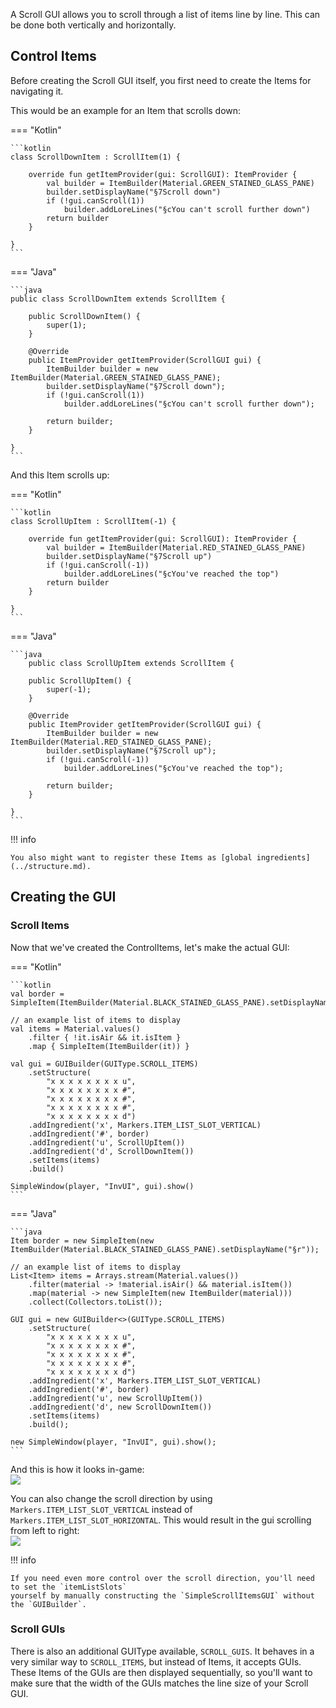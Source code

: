 A Scroll GUI allows you to scroll through a list of items line by line.
This can be done both vertically and horizontally.

## Control Items

Before creating the Scroll GUI itself, you first need to create the Items for navigating it.

This would be an example for an Item that scrolls down:

=== "Kotlin"

    ```kotlin
    class ScrollDownItem : ScrollItem(1) {
        
        override fun getItemProvider(gui: ScrollGUI): ItemProvider {
            val builder = ItemBuilder(Material.GREEN_STAINED_GLASS_PANE)
            builder.setDisplayName("§7Scroll down")
            if (!gui.canScroll(1))
                builder.addLoreLines("§cYou can't scroll further down")
            return builder
        }
        
    }
    ```

=== "Java"

    ```java
    public class ScrollDownItem extends ScrollItem {
        
        public ScrollDownItem() {
            super(1);
        }
        
        @Override
        public ItemProvider getItemProvider(ScrollGUI gui) {
            ItemBuilder builder = new ItemBuilder(Material.GREEN_STAINED_GLASS_PANE);
            builder.setDisplayName("§7Scroll down");
            if (!gui.canScroll(1))
                builder.addLoreLines("§cYou can't scroll further down");
            
            return builder;
        }
        
    }
    ```

And this Item scrolls up:

=== "Kotlin"

    ```kotlin
    class ScrollUpItem : ScrollItem(-1) {
        
        override fun getItemProvider(gui: ScrollGUI): ItemProvider {
            val builder = ItemBuilder(Material.RED_STAINED_GLASS_PANE)
            builder.setDisplayName("§7Scroll up")
            if (!gui.canScroll(-1))
                builder.addLoreLines("§cYou've reached the top")
            return builder
        }
        
    }
    ```

=== "Java"

    ```java
        public class ScrollUpItem extends ScrollItem {
        
        public ScrollUpItem() {
            super(-1);
        }
        
        @Override
        public ItemProvider getItemProvider(ScrollGUI gui) {
            ItemBuilder builder = new ItemBuilder(Material.RED_STAINED_GLASS_PANE);
            builder.setDisplayName("§7Scroll up");
            if (!gui.canScroll(-1))
                builder.addLoreLines("§cYou've reached the top");
            
            return builder;
        }
        
    }
    ```

!!! info

    You also might want to register these Items as [global ingredients](../structure.md).

## Creating the GUI

### Scroll Items

Now that we've created the ControlItems, let's make the actual GUI:

=== "Kotlin"

    ```kotlin
    val border = SimpleItem(ItemBuilder(Material.BLACK_STAINED_GLASS_PANE).setDisplayName("§r"))
    
    // an example list of items to display
    val items = Material.values()
        .filter { !it.isAir && it.isItem }
        .map { SimpleItem(ItemBuilder(it)) }

    val gui = GUIBuilder(GUIType.SCROLL_ITEMS)
        .setStructure(
            "x x x x x x x x u",
            "x x x x x x x x #",
            "x x x x x x x x #",
            "x x x x x x x x #",
            "x x x x x x x x d")
        .addIngredient('x', Markers.ITEM_LIST_SLOT_VERTICAL)
        .addIngredient('#', border)
        .addIngredient('u', ScrollUpItem())
        .addIngredient('d', ScrollDownItem())
        .setItems(items)
        .build()
    
    SimpleWindow(player, "InvUI", gui).show()
    ```

=== "Java"

    ```java
    Item border = new SimpleItem(new ItemBuilder(Material.BLACK_STAINED_GLASS_PANE).setDisplayName("§r"));
    
    // an example list of items to display
    List<Item> items = Arrays.stream(Material.values())
        .filter(material -> !material.isAir() && material.isItem())
        .map(material -> new SimpleItem(new ItemBuilder(material)))
        .collect(Collectors.toList());
    
    GUI gui = new GUIBuilder<>(GUIType.SCROLL_ITEMS)
        .setStructure(
            "x x x x x x x x u",
            "x x x x x x x x #",
            "x x x x x x x x #",
            "x x x x x x x x #",
            "x x x x x x x x d")
        .addIngredient('x', Markers.ITEM_LIST_SLOT_VERTICAL)
        .addIngredient('#', border)
        .addIngredient('u', new ScrollUpItem())
        .addIngredient('d', new ScrollDownItem())
        .setItems(items)
        .build();
            
    new SimpleWindow(player, "InvUI", gui).show();
    ```

And this is how it looks in-game:  
![](https://i.imgur.com/TQ3yXxT.gif)

You can also change the scroll direction by using `Markers.ITEM_LIST_SLOT_VERTICAL` instead of `Markers.ITEM_LIST_SLOT_HORIZONTAL`.
This would result in the gui scrolling from left to right:  
![](https://i.imgur.com/HoeAhyx.gif)

!!! info

    If you need even more control over the scroll direction, you'll need to set the `itemListSlots`
    yourself by manually constructing the `SimpleScrollItemsGUI` without the `GUIBuilder`.

### Scroll GUIs

There is also an additional GUIType available, `SCROLL_GUIS`.
It behaves in a very similar way to `SCROLL_ITEMS`, but instead of Items, it accepts GUIs.
These Items of the GUIs are then displayed sequentially, so you'll want to make sure that the width of the GUIs matches the line size of your Scroll GUI.
